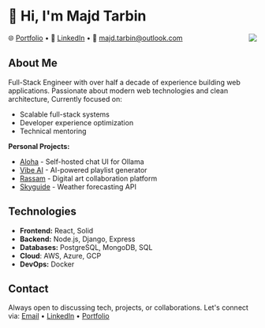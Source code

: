 # 👋 Hi, I'm Majd Tarbin

<img align="right" src="https://github-readme-stats.vercel.app/api?username=majicmaj&show_icons=true">

🌐 [Portfolio](https://majdtarbin.com) • 📌 [LinkedIn](https://linkedin.com/in/majdtarbin) • 💌 [majd.tarbin@outlook.com](mailto:majd.tarbin@outlook.com)

## About Me
Full-Stack Engineer with over half a decade of experience building web applications. Passionate about modern web technologies and clean architecture, Currently focused on:
- Scalable full-stack systems
- Developer experience optimization
- Technical mentoring

**Personal Projects:**
- [Aloha](https://github.com/majicmaj/aloha) - Self-hosted chat UI for Ollama
- [Vibe AI](https://Vibeai.netlify.app) - AI-powered playlist generator
- [Rassam](https://Rassam.netlify.app) - Digital art collaboration platform
- [Skyguide](https://www.Skyguide.me) - Weather forecasting API

## Technologies

- **Frontend:** React, Solid  
- **Backend:** Node.js, Django, Express  
- **Databases:** PostgreSQL, MongoDB, SQL
- **Cloud**: AWS, Azure, GCP  
- **DevOps:** Docker

## Contact
Always open to discussing tech, projects, or collaborations. Let's connect via:
[Email](mailto:majd.tarbin@outlook.com) • [LinkedIn](https://linkedin.com/in/majdtarbin) • [Portfolio](https://majdtarbin.com/)

